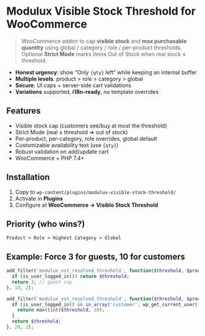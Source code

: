 # Modulux Visible Stock Threshold for WooCommerce

> WooCommerce addon to cap **visible stock** and **max purchasable quantity** using global / category / role / per-product thresholds. Optional **Strict Mode** marks items Out of Stock when real stock ≤ threshold.

- **Honest urgency**: show “Only `{qty}` left” while keeping an internal buffer
- **Multiple levels**: product > role > category > global
- **Secure**: UI caps + server-side cart validations
- **Variations** supported, **i18n-ready**, no template overrides

## Features
- Visible stock cap (customers see/buy at most the threshold)
- Strict Mode (real ≤ threshold ⇒ out of stock)
- Per-product, per-category, role overrides, global default
- Customizable availability text (use `{qty}`)
- Robust validation on add/update cart
- WooCommerce + PHP 7.4+

## Installation
1. Copy to `wp-content/plugins/modulux-visible-stock-threshold/`
2. Activate in **Plugins**
3. Configure at **WooCommerce → Visible Stock Threshold**

## Priority (who wins?)
`Product > Role > Highest Category > Global`

## Example: Force 3 for guests, 10 for customers
```php
add_filter('modulux_vst_resolved_threshold', function($threshold, $product){
  if (is_user_logged_in()) return $threshold;
  return 3; // guest cap
}, 10, 2);

add_filter('modulux_vst_resolved_threshold', function($threshold, $product){
  if (is_user_logged_in() && in_array('customer', wp_get_current_user()->roles, true)) {
    return max((int)$threshold, 10);
  }
  return $threshold;
}, 20, 2);
